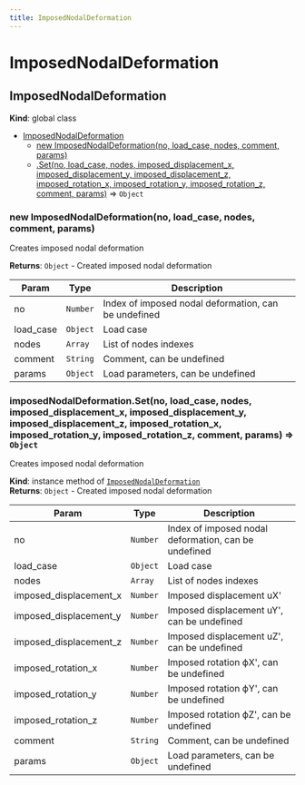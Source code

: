 ```yaml
---
title: ImposedNodalDeformation
---
```


# ImposedNodalDeformation

<a name="ImposedNodalDeformation"></a>

## ImposedNodalDeformation
**Kind**: global class  

* [ImposedNodalDeformation](#ImposedNodalDeformation)
    * [new ImposedNodalDeformation(no, load_case, nodes, comment, params)](#new_ImposedNodalDeformation_new)
    * [.Set(no, load_case, nodes, imposed_displacement_x, imposed_displacement_y, imposed_displacement_z, imposed_rotation_x, imposed_rotation_y, imposed_rotation_z, comment, params)](#ImposedNodalDeformation+Set) ⇒ <code>Object</code>

<a name="new_ImposedNodalDeformation_new"></a>

### new ImposedNodalDeformation(no, load_case, nodes, comment, params)
Creates imposed nodal deformation

**Returns**: <code>Object</code> - Created imposed nodal deformation  

| Param | Type | Description |
| --- | --- | --- |
| no | <code>Number</code> | Index of imposed nodal deformation, can be undefined |
| load_case | <code>Object</code> | Load case |
| nodes | <code>Array</code> | List of nodes indexes |
| comment | <code>String</code> | Comment, can be undefined |
| params | <code>Object</code> | Load parameters, can be undefined |

<a name="ImposedNodalDeformation+Set"></a>

### imposedNodalDeformation.Set(no, load_case, nodes, imposed_displacement_x, imposed_displacement_y, imposed_displacement_z, imposed_rotation_x, imposed_rotation_y, imposed_rotation_z, comment, params) ⇒ <code>Object</code>
Creates imposed nodal deformation

**Kind**: instance method of [<code>ImposedNodalDeformation</code>](#ImposedNodalDeformation)  
**Returns**: <code>Object</code> - Created imposed nodal deformation  

| Param | Type | Description |
| --- | --- | --- |
| no | <code>Number</code> | Index of imposed nodal deformation, can be undefined |
| load_case | <code>Object</code> | Load case |
| nodes | <code>Array</code> | List of nodes indexes |
| imposed_displacement_x | <code>Number</code> | Imposed displacement uX' |
| imposed_displacement_y | <code>Number</code> | Imposed displacement uY', can be undefined |
| imposed_displacement_z | <code>Number</code> | Imposed displacement uZ', can be undefined |
| imposed_rotation_x | <code>Number</code> | Imposed rotation ϕX', can be undefined |
| imposed_rotation_y | <code>Number</code> | Imposed rotation ϕY', can be undefined |
| imposed_rotation_z | <code>Number</code> | Imposed rotation ϕZ', can be undefined |
| comment | <code>String</code> | Comment, can be undefined |
| params | <code>Object</code> | Load parameters, can be undefined |

